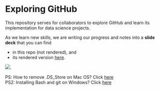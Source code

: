 # Exploring GitHub  
This repository serves for collaborators to explore GitHub and learn its implementation for data science projects.  

As we learn new skills, we are writing our progress and notes into a **slide deck** that you can find  
  - in this repo (not rendered), and 
  - its rendered version [here](https://agronomy.netlify.app/slides/02-learngit/githelp.html#1).  

![](https://y26uq11r8xr1zyp0d3inciqv-wpengine.netdna-ssl.com/wp-content/uploads/2019/10/35-1-1024x597.jpg). 

PS: How to remove .DS_Store on Mac OS? Click [here](https://hints.binaryage.com/how-to-remove-ds-store-files-from-a-git-repo/)  
PS2: Installing Bash and git on Windows? Click [here](https://www.codecademy.com/articles/command-line-setup)

